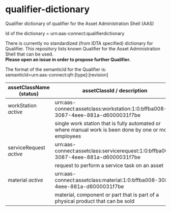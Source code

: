 # qualifier-dictionary
Qualifier dictionary of qualifier for the Asset Administration Shell (AAS)

Id of the dictionary = urn:aas-connect:qualifierdictionary

There is currently no standardized (from IDTA specified) dictionary for Qualifier. 
This repository lists known Qualifier for the Asset Administration Shell that can be used.   
<b>Please open an issue in order to propose further Qualifier.</b>

The format of the semanticId for the Qualifier is:   
semanticId=urn:aas-connect:qfr:[type]:[revision]  


| assetClassName (status)     | assetClassId / description                                                  | 
| --------------------------- | --------------------------------------------------------------------------- | 
| workStation *active*        | urn:aas-connect:assetclass:workstation:1:0:bffba008-3087-4eee-881a-d6000031f7be     |
|                             |single work station that is fully automated or where manual work is been done by one or more employees    
| serviceRequest *active*     | urn:aas-connect:assetclass:servicerequest:1:0:bffba008-3087-4eee-881a-d6000031f7be  |
|                             |request to perform a service task on an asset    
| material *active*           | urn:aas-connect:assetclass:material:1:0:bffba008-3087-4eee-881a-d6000031f7be  |
|                             |material, component or part that is part of a physical product that can be sold 
